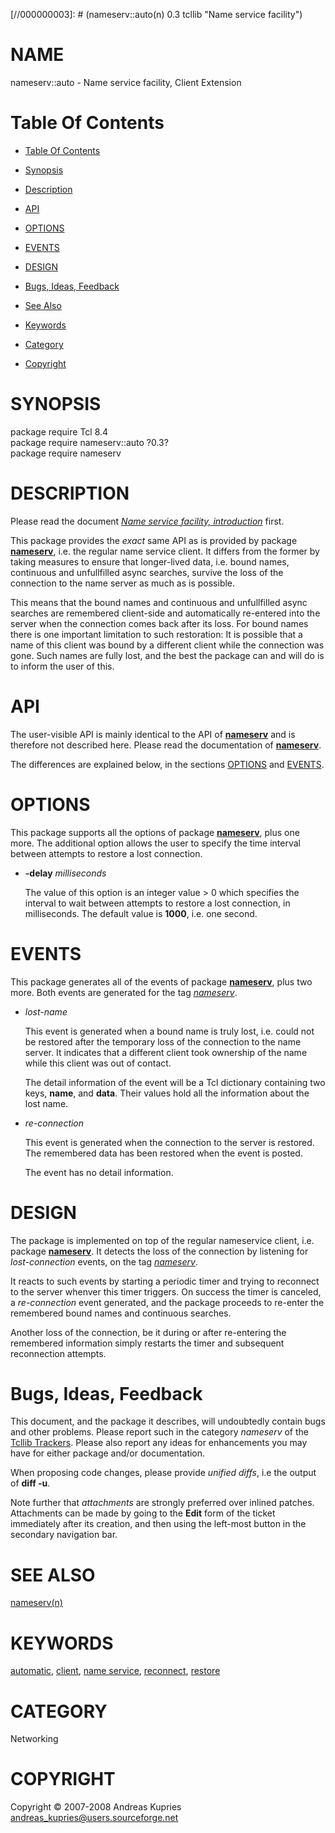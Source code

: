 
[//000000001]: # (nameserv::auto - Name service facility)
[//000000002]: # (Generated from file 'nns_auto.man' by tcllib/doctools with format 'markdown')
[//000000003]: # (nameserv::auto(n) 0.3 tcllib "Name service facility")

# NAME

nameserv::auto - Name service facility, Client Extension

# <a name='toc'></a>Table Of Contents

  -  [Table Of Contents](#toc)

  -  [Synopsis](#synopsis)

  -  [Description](#section1)

  -  [API](#section2)

  -  [OPTIONS](#section3)

  -  [EVENTS](#section4)

  -  [DESIGN](#section5)

  -  [Bugs, Ideas, Feedback](#section6)

  -  [See Also](#see-also)

  -  [Keywords](#keywords)

  -  [Category](#category)

  -  [Copyright](#copyright)

# <a name='synopsis'></a>SYNOPSIS

package require Tcl 8.4  
package require nameserv::auto ?0.3?  
package require nameserv  

# <a name='description'></a>DESCRIPTION

Please read the document *[Name service facility, introduction](nns_intro.md)*
first.

This package provides the *exact* same API as is provided by package
__[nameserv](nns_client.md)__, i.e. the regular name service client. It differs
from the former by taking measures to ensure that longer-lived data, i.e. bound
names, continuous and unfullfilled async searches, survive the loss of the
connection to the name server as much as is possible.

This means that the bound names and continuous and unfullfilled async searches
are remembered client-side and automatically re-entered into the server when the
connection comes back after its loss. For bound names there is one important
limitation to such restoration: It is possible that a name of this client was
bound by a different client while the connection was gone. Such names are fully
lost, and the best the package can and will do is to inform the user of this.

# <a name='section2'></a>API

The user-visible API is mainly identical to the API of
__[nameserv](nns_client.md)__ and is therefore not described here. Please read
the documentation of __[nameserv](nns_client.md)__.

The differences are explained below, in the sections [OPTIONS](#section3) and
[EVENTS](#section4).

# <a name='section3'></a>OPTIONS

This package supports all the options of package __[nameserv](nns_client.md)__,
plus one more. The additional option allows the user to specify the time
interval between attempts to restore a lost connection.

  - __-delay__ *milliseconds*

    The value of this option is an integer value > 0 which specifies the
    interval to wait between attempts to restore a lost connection, in
    milliseconds. The default value is __1000__, i.e. one second.

# <a name='section4'></a>EVENTS

This package generates all of the events of package
__[nameserv](nns_client.md)__, plus two more. Both events are generated for the
tag *[nameserv](nns_client.md)*.

  - *lost-name*

    This event is generated when a bound name is truly lost, i.e. could not be
    restored after the temporary loss of the connection to the name server. It
    indicates that a different client took ownership of the name while this
    client was out of contact.

    The detail information of the event will be a Tcl dictionary containing two
    keys, __name__, and __data__. Their values hold all the information about
    the lost name.

  - *re-connection*

    This event is generated when the connection to the server is restored. The
    remembered data has been restored when the event is posted.

    The event has no detail information.

# <a name='section5'></a>DESIGN

The package is implemented on top of the regular nameservice client, i.e.
package __[nameserv](nns_client.md)__. It detects the loss of the connection by
listening for *lost-connection* events, on the tag *[nameserv](nns_client.md)*.

It reacts to such events by starting a periodic timer and trying to reconnect to
the server whenver this timer triggers. On success the timer is canceled, a
*re-connection* event generated, and the package proceeds to re-enter the
remembered bound names and continuous searches.

Another loss of the connection, be it during or after re-entering the remembered
information simply restarts the timer and subsequent reconnection attempts.

# <a name='section6'></a>Bugs, Ideas, Feedback

This document, and the package it describes, will undoubtedly contain bugs and
other problems. Please report such in the category *nameserv* of the [Tcllib
Trackers](http://core.tcl.tk/tcllib/reportlist). Please also report any ideas
for enhancements you may have for either package and/or documentation.

When proposing code changes, please provide *unified diffs*, i.e the output of
__diff -u__.

Note further that *attachments* are strongly preferred over inlined patches.
Attachments can be made by going to the __Edit__ form of the ticket immediately
after its creation, and then using the left-most button in the secondary
navigation bar.

# <a name='see-also'></a>SEE ALSO

[nameserv(n)](nns_client.md)

# <a name='keywords'></a>KEYWORDS

[automatic](../../../../index.md#automatic),
[client](../../../../index.md#client), [name
service](../../../../index.md#name_service),
[reconnect](../../../../index.md#reconnect),
[restore](../../../../index.md#restore)

# <a name='category'></a>CATEGORY

Networking

# <a name='copyright'></a>COPYRIGHT

Copyright &copy; 2007-2008 Andreas Kupries <andreas_kupries@users.sourceforge.net>
